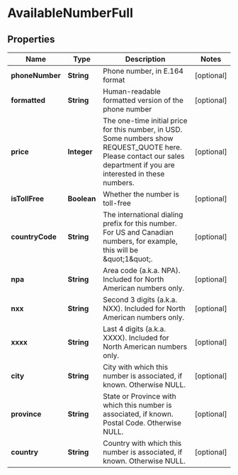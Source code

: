 
# AvailableNumberFull

## Properties
Name | Type | Description | Notes
------------ | ------------- | ------------- | -------------
**phoneNumber** | **String** | Phone number, in E.164 format |  [optional]
**formatted** | **String** | Human-readable formatted version of the phone number |  [optional]
**price** | **Integer** | The one-time initial price for this number, in USD. Some numbers show REQUEST_QUOTE here. Please contact our sales department if you are interested in these numbers. |  [optional]
**isTollFree** | **Boolean** | Whether the number is toll-free |  [optional]
**countryCode** | **String** | The international dialing prefix for this number. For US and Canadian numbers, for example, this will be \&quot;1\&quot;. |  [optional]
**npa** | **String** | Area code (a.k.a. NPA). Included for North American numbers only. |  [optional]
**nxx** | **String** | Second 3 digits (a.k.a. NXX). Included for North American numbers only. |  [optional]
**xxxx** | **String** | Last 4 digits (a.k.a. XXXX). Included for North American numbers only. |  [optional]
**city** | **String** | City with which this number is associated, if known. Otherwise NULL. |  [optional]
**province** | **String** | State or Province with which this number is associated, if known. Postal Code. Otherwise NULL. |  [optional]
**country** | **String** | Country with which this number is associated, if known. Otherwise NULL. |  [optional]




